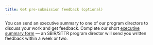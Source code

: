 ```yaml
---
title: Get pre-submission feedback (optional)
---
```

You can send an executive summary to one of our program directors to discuss your work and get feedback. Complete our short [executive summary form](https://www.surveymonkey.com/r/P5LYNHB) — an SBIR/STTR program director will send you written feedback within a week or two.



